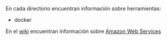 En cada directorio encuentran información sobre herramientas:

* docker

En el [wiki](https://github.com/ITAM-DS/Propedeutico/wiki) encuentran información sobre [Amazon Web Services](https://aws.amazon.com/?nc1=h_ls)
